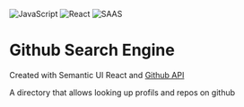 ![JavaScript](https://img.shields.io/badge/JavaScript-F7DF1E?style=for-the-badge&logo=javascript&logoColor=white) ![React](https://img.shields.io/badge/react-%2320232a.svg?style=for-the-badge&logo=react&logoColor=%2361DAFB) ![SAAS](https://img.shields.io/badge/Sass-CC6699?style=for-the-badge&logo=sass&logoColor=white) 

# Github Search Engine

Created with Semantic UI React and [Github API](https://api.github.com/search/repositories?q=RESEARCH)

A directory that allows looking up profils and repos on github
